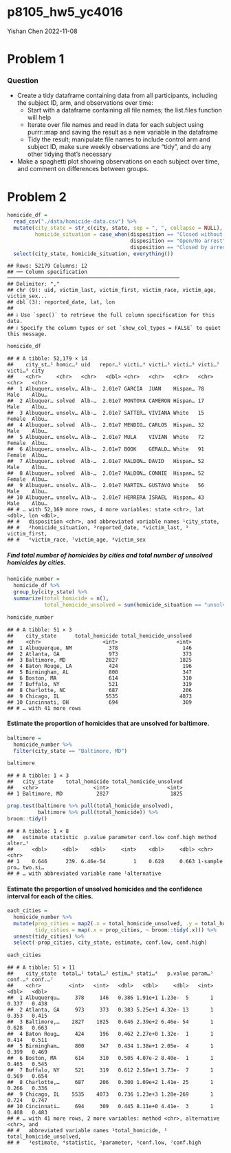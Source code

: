p8105_hw5_yc4016
================
Yishan Chen
2022-11-08

# Problem 1

### Question

-   Create a tidy dataframe containing data from all participants,
    including the subject ID, arm, and observations over time:
    -   Start with a dataframe containing all file names; the list.files
        function will help
    -   Iterate over file names and read in data for each subject using
        purrr::map and saving the result as a new variable in the
        dataframe
    -   Tidy the result; manipulate file names to include control arm
        and subject ID, make sure weekly observations are “tidy”, and do
        any other tidying that’s necessary
-   Make a spaghetti plot showing observations on each subject over
    time, and comment on differences between groups.

# Problem 2

``` r
homicide_df = 
  read_csv("./data/homicide-data.csv") %>% 
  mutate(city_state = str_c(city, state, sep = ", ", collapse = NULL),
         homicide_situation = case_when(disposition == "Closed without arrest" ~ "unsolved",
                                        disposition == "Open/No arrest"        ~ "unsolved",
                                        disposition == "Closed by arrest"      ~ "solved")) %>% 
  select(city_state, homicide_situation, everything()) 
```

    ## Rows: 52179 Columns: 12
    ## ── Column specification ────────────────────────────────────────────────────────
    ## Delimiter: ","
    ## chr (9): uid, victim_last, victim_first, victim_race, victim_age, victim_sex...
    ## dbl (3): reported_date, lat, lon
    ## 
    ## ℹ Use `spec()` to retrieve the full column specification for this data.
    ## ℹ Specify the column types or set `show_col_types = FALSE` to quiet this message.

``` r
homicide_df
```

    ## # A tibble: 52,179 × 14
    ##    city_st…¹ homic…² uid   repor…³ victi…⁴ victi…⁵ victi…⁶ victi…⁷ victi…⁸ city 
    ##    <chr>     <chr>   <chr>   <dbl> <chr>   <chr>   <chr>   <chr>   <chr>   <chr>
    ##  1 Albuquer… unsolv… Alb-…  2.01e7 GARCIA  JUAN    Hispan… 78      Male    Albu…
    ##  2 Albuquer… solved  Alb-…  2.01e7 MONTOYA CAMERON Hispan… 17      Male    Albu…
    ##  3 Albuquer… unsolv… Alb-…  2.01e7 SATTER… VIVIANA White   15      Female  Albu…
    ##  4 Albuquer… solved  Alb-…  2.01e7 MENDIO… CARLOS  Hispan… 32      Male    Albu…
    ##  5 Albuquer… unsolv… Alb-…  2.01e7 MULA    VIVIAN  White   72      Female  Albu…
    ##  6 Albuquer… unsolv… Alb-…  2.01e7 BOOK    GERALD… White   91      Female  Albu…
    ##  7 Albuquer… solved  Alb-…  2.01e7 MALDON… DAVID   Hispan… 52      Male    Albu…
    ##  8 Albuquer… solved  Alb-…  2.01e7 MALDON… CONNIE  Hispan… 52      Female  Albu…
    ##  9 Albuquer… unsolv… Alb-…  2.01e7 MARTIN… GUSTAVO White   56      Male    Albu…
    ## 10 Albuquer… unsolv… Alb-…  2.01e7 HERRERA ISRAEL  Hispan… 43      Male    Albu…
    ## # … with 52,169 more rows, 4 more variables: state <chr>, lat <dbl>, lon <dbl>,
    ## #   disposition <chr>, and abbreviated variable names ¹​city_state,
    ## #   ²​homicide_situation, ³​reported_date, ⁴​victim_last, ⁵​victim_first,
    ## #   ⁶​victim_race, ⁷​victim_age, ⁸​victim_sex

##### Find total number of homicides by cities and total number of unsolved homicides by cities.

``` r
homicide_number = 
  homicide_df %>% 
  group_by(city_state) %>% 
  summarize(total_homicide = n(),
            total_homicide_unsolved = sum(homicide_situation == "unsolved"))

homicide_number
```

    ## # A tibble: 51 × 3
    ##    city_state      total_homicide total_homicide_unsolved
    ##    <chr>                    <int>                   <int>
    ##  1 Albuquerque, NM            378                     146
    ##  2 Atlanta, GA                973                     373
    ##  3 Baltimore, MD             2827                    1825
    ##  4 Baton Rouge, LA            424                     196
    ##  5 Birmingham, AL             800                     347
    ##  6 Boston, MA                 614                     310
    ##  7 Buffalo, NY                521                     319
    ##  8 Charlotte, NC              687                     206
    ##  9 Chicago, IL               5535                    4073
    ## 10 Cincinnati, OH             694                     309
    ## # … with 41 more rows

#### Estimate the proportion of homicides that are unsolved for baltimore.

``` r
baltimore = 
  homicide_number %>% 
  filter(city_state == "Baltimore, MD")

baltimore
```

    ## # A tibble: 1 × 3
    ##   city_state    total_homicide total_homicide_unsolved
    ##   <chr>                  <int>                   <int>
    ## 1 Baltimore, MD           2827                    1825

``` r
prop.test(baltimore %>% pull(total_homicide_unsolved), 
          baltimore %>% pull(total_homicide)) %>% 
broom::tidy() 
```

    ## # A tibble: 1 × 8
    ##   estimate statistic  p.value parameter conf.low conf.high method        alter…¹
    ##      <dbl>     <dbl>    <dbl>     <int>    <dbl>     <dbl> <chr>         <chr>  
    ## 1    0.646      239. 6.46e-54         1    0.628     0.663 1-sample pro… two.si…
    ## # … with abbreviated variable name ¹​alternative

#### Estimate the proportion of unsolved homicides and the confidence interval for each of the cities.

``` r
each_cities = 
  homicide_number %>% 
  mutate(prop_cities = map2(.x = total_homicide_unsolved, .y = total_homicide, ~prop.test(x = .x, n = .y)),
         tidy_cities = map(.x = prop_cities, ~ broom::tidy(.x))) %>% 
  unnest(tidy_cities) %>% 
  select(-prop_cities, city_state, estimate, conf.low, conf.high) 

each_cities
```

    ## # A tibble: 51 × 11
    ##    city_state  total…¹ total…² estim…³ stati…⁴   p.value param…⁵ conf.…⁶ conf.…⁷
    ##    <chr>         <int>   <int>   <dbl>   <dbl>     <dbl>   <int>   <dbl>   <dbl>
    ##  1 Albuquerqu…     378     146   0.386 1.91e+1 1.23e-  5       1   0.337   0.438
    ##  2 Atlanta, GA     973     373   0.383 5.25e+1 4.32e- 13       1   0.353   0.415
    ##  3 Baltimore,…    2827    1825   0.646 2.39e+2 6.46e- 54       1   0.628   0.663
    ##  4 Baton Roug…     424     196   0.462 2.27e+0 1.32e-  1       1   0.414   0.511
    ##  5 Birmingham…     800     347   0.434 1.38e+1 2.05e-  4       1   0.399   0.469
    ##  6 Boston, MA      614     310   0.505 4.07e-2 8.40e-  1       1   0.465   0.545
    ##  7 Buffalo, NY     521     319   0.612 2.58e+1 3.73e-  7       1   0.569   0.654
    ##  8 Charlotte,…     687     206   0.300 1.09e+2 1.41e- 25       1   0.266   0.336
    ##  9 Chicago, IL    5535    4073   0.736 1.23e+3 1.28e-269       1   0.724   0.747
    ## 10 Cincinnati…     694     309   0.445 8.11e+0 4.41e-  3       1   0.408   0.483
    ## # … with 41 more rows, 2 more variables: method <chr>, alternative <chr>, and
    ## #   abbreviated variable names ¹​total_homicide, ²​total_homicide_unsolved,
    ## #   ³​estimate, ⁴​statistic, ⁵​parameter, ⁶​conf.low, ⁷​conf.high
